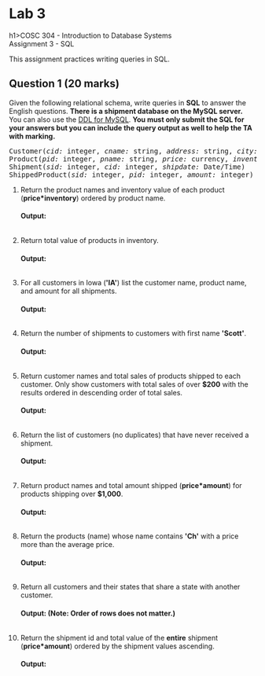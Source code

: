 # Lab 3

h1>COSC 304 - Introduction to Database Systems
<br>Assignment 3 - SQL</h1>

<p>This assignment practices writing queries in SQL.</p>


<h2>Question 1 (20 marks)</h2>

<p>Given the following relational schema, write queries in <b>SQL</b> to answer the English questions. <b>There is a shipment database on the MySQL server.</b> You can also use the <a href="ShipmentMySQL.sql">DDL for MySQL</a>. <b>You must only submit the SQL for your answers but you can include the query output as well to help the TA with marking.</b></p>

<pre>
Customer(<i>cid:</i> integer, <i>cname:</i> string, <i>address:</i> string, <i>city:</i> string, <i>state:</i> string)
Product(<i>pid:</i> integer, <i>pname:</i> string, <i>price:</i> currency, <i>inventory:</i> integer)
Shipment(<i>sid:</i> integer, <i>cid:</i> integer, <i>shipdate:</i> Date/Time)
ShippedProduct(<i>sid:</i> integer, <i>pid:</i> integer, <i>amount:</i> integer)
</pre>

<ol>
<li> Return the product names and inventory value of each product (<b>price*inventory</b>) ordered by product name.<br>
<h4>Output:</h4>
<pre>
</pre>
</li>

<li> Return total value of products in inventory.
<br><h4>Output:</h4>
<pre>
</pre>
</li>

<li> For all customers in Iowa (<b>'IA'</b>) list the customer name, product name, and amount for all shipments.
<br><h4>Output:</h4>
<pre>
</pre>
</li>

<li> Return the number of shipments to customers with first name <b>'Scott'</b>.
<br><h4>Output:</h4>
<pre>
</pre>
</li>

<li> Return customer names and total sales of products shipped to each customer. Only show customers with total sales
	 of over <b>$200</b> with the results ordered in descending order of total sales.
<br><h4>Output:</h4>
<pre>
</pre>
</li>

<li> Return the list of customers (no duplicates) that have never received a shipment.
<br><h4>Output:</h4>
<pre>
</pre>
</li>

<li> Return product names and total amount shipped (<b>price*amount</b>) for products shipping over <b>$1,000</b>.
<br><h4>Output:</h4>
<pre>
</pre>
</li>

<li> Return the products (name) whose name contains <b>'Ch'</b> with a price more than the average price.
<br><h4>Output:</h4>
<pre>
</pre>
</li>

<li> Return all customers and their states that share a state with another customer.
<br><h4>Output: (Note: Order of rows does not matter.)</h4>
<pre>
</pre>
</li>

<li> Return the shipment id and total value of the <b>entire</b> shipment (<b>price*amount</b>) ordered by the shipment values ascending.
<br><h4>Output:</h4>
<pre>
</pre>
</li>

</ol>